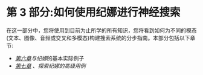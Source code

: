 

# 第 3 部分:如何使用纪娜进行神经搜索

在这一部分中，您将使用到目前为止所学的所有知识，您将看到如何为不同的模态(文本、图像、音频或交叉和多模态)构建搜索系统的分步指南。本部分包括以下章节:

*   [*第六章*](B17488_06.xhtml#_idTextAnchor085)*与纪娜*的基本实际例子
*   [*第七章*](B17488_07.xhtml#_idTextAnchor101) 、*探索纪娜的高级用例*